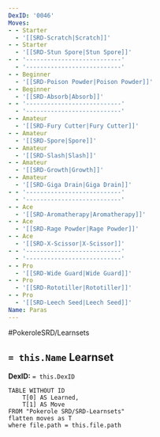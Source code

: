 ```yaml
---
DexID: '0046'
Moves:
- - Starter
  - '[[SRD-Scratch|Scratch]]'
- - Starter
  - '[[SRD-Stun Spore|Stun Spore]]'
- - '---------------------------'
  - '---------------------------'
- - Beginner
  - '[[SRD-Poison Powder|Poison Powder]]'
- - Beginner
  - '[[SRD-Absorb|Absorb]]'
- - '---------------------------'
  - '---------------------------'
- - Amateur
  - '[[SRD-Fury Cutter|Fury Cutter]]'
- - Amateur
  - '[[SRD-Spore|Spore]]'
- - Amateur
  - '[[SRD-Slash|Slash]]'
- - Amateur
  - '[[SRD-Growth|Growth]]'
- - Amateur
  - '[[SRD-Giga Drain|Giga Drain]]'
- - '---------------------------'
  - '---------------------------'
- - Ace
  - '[[SRD-Aromatherapy|Aromatherapy]]'
- - Ace
  - '[[SRD-Rage Powder|Rage Powder]]'
- - Ace
  - '[[SRD-X-Scissor|X-Scissor]]'
- - '---------------------------'
  - '---------------------------'
- - Pro
  - '[[SRD-Wide Guard|Wide Guard]]'
- - Pro
  - '[[SRD-Rototiller|Rototiller]]'
- - Pro
  - '[[SRD-Leech Seed|Leech Seed]]'
Name: Paras
---
```


#PokeroleSRD/Learnsets

## `= this.Name` Learnset

**DexID:** `= this.DexID`

```dataview
TABLE WITHOUT ID
    T[0] AS Learned,
    T[1] AS Move
FROM "Pokerole SRD/SRD-Learnsets"
flatten moves as T
where file.path = this.file.path
```
